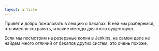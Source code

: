```yaml
---
layout: article
---
```

Привет и добро пожаловать в лекцию о бэкапах. В ней мы разберемся, что именно сохранять, и какие методы для этого существуют. 

Если мы посмотрим на резервные копии в Jenkins, на самом деле не найдем много отличий от бэкапов других систем, это очень похоже.
